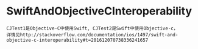 # SwiftAndObjectiveCInteroperability
    CJTest1是Objective-C中使用Swift, CJTest2是Swift中使用Objective-c，
    详情见http://stackoverflow.com/documentation/ios/1497/swift-and-objective-c-interoperability#t=201612070738336241657
